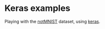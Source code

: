 # Keras examples

Playing with the [notMNIST](https://github.com/tensorflow/tensorflow/tree/master/tensorflow/examples/udacity) dataset, using [keras](https://github.com/fchollet/keras).